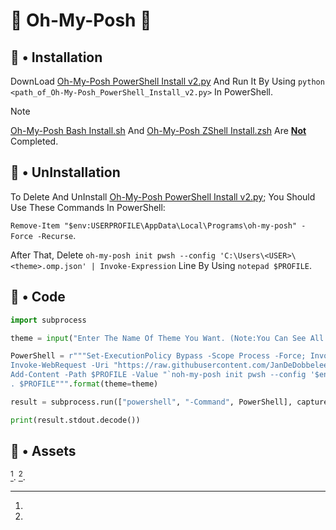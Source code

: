 <!-- # 🔰 Introduction -->
<!-- # 🔰 Introducing -->
<!-- # 🔰 Getting Started -->
# 🔶 Oh-My-Posh 🔶
## 🔹 • Installation
<!-- DownLoad And Run [Oh-My-Posh PowerShell Install.ps1](https://github.com/AspectBruise09/AboutMe/blob/main/Oh-My-Posh%20PowerShell%20Install.ps1) -->
DownLoad [Oh-My-Posh PowerShell Install v2.py](https://github.com/AspectBruise09/AboutMe/blob/main/Oh-My-Posh%20PowerShell%20Install%20v2.py) And Run It By Using `python <path_of_Oh-My-Posh_PowerShell_Install_v2.py>` In PowerShell.
> [!Note]
> [Oh-My-Posh Bash Install.sh](https://github.com/AspectBruise09/AboutMe/blob/main/Oh-My-Posh%20Bash%20Install.sh) And [Oh-My-Posh ZShell Install.zsh](https://github.com/AspectBruise09/AboutMe/blob/main/Oh-My-Posh%20ZShell%20Install.zsh) Are <ins>**Not**</ins> Completed.
## 🔹 • UnInstallation
To Delete And UnInstall [Oh-My-Posh PowerShell Install v2.py](https://github.com/AspectBruise09/AboutMe/blob/main/Oh-My-Posh%20PowerShell%20Install%20v2.py); You Should Use These Commands In PowerShell:

`Remove-Item "$env:USERPROFILE\AppData\Local\Programs\oh-my-posh" -Force -Recurse`.

After That, Delete `oh-my-posh init pwsh --config 'C:\Users\<USER>\<theme>.omp.json' | Invoke-Expression` Line By Using `notepad $PROFILE`.
## 🔹 • Code
```py
import subprocess

theme = input("Enter The Name Of Theme You Want. (Note:You Can See All Themes In https://ohmyposh.dev/docs/themes) : --> ")

PowerShell = r"""Set-ExecutionPolicy Bypass -Scope Process -Force; Invoke-Expression ((New-Object System.Net.WebClient).DownloadString('https://ohmyposh.dev/install.ps1'))
Invoke-WebRequest -Uri "https://raw.githubusercontent.com/JanDeDobbeleer/oh-my-posh/main/themes/{theme}.omp.json" -OutFile "$env:USERPROFILE\{theme}.omp.json"
Add-Content -Path $PROFILE -Value "`noh-my-posh init pwsh --config '$env:USERPROFILE\{theme}.omp.json' | Invoke-Expression"
. $PROFILE""".format(theme=theme)

result = subprocess.run(["powershell", "-Command", PowerShell], capture_output=True)

print(result.stdout.decode())
```
## 🔹 • Assets
[^1].
[^2].

[^1]:
[^2]:
